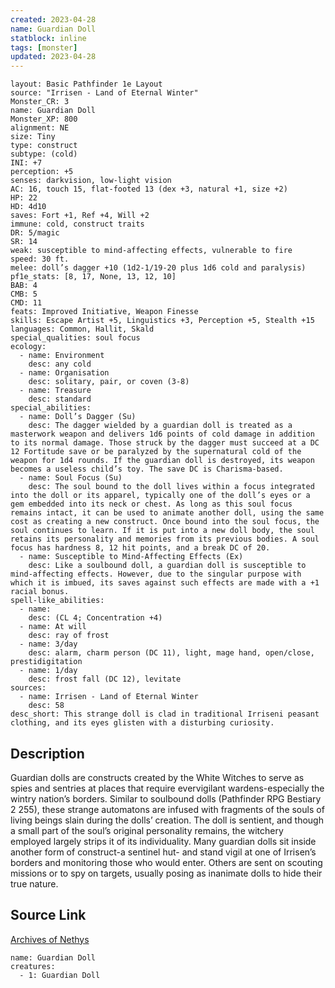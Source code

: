 ```yaml
---
created: 2023-04-28
name: Guardian Doll
statblock: inline
tags: [monster]
updated: 2023-04-28
---
```

```statblock
layout: Basic Pathfinder 1e Layout
source: "Irrisen - Land of Eternal Winter"
Monster_CR: 3
name: Guardian Doll
Monster_XP: 800
alignment: NE
size: Tiny
type: construct
subtype: (cold)
INI: +7
perception: +5
senses: darkvision, low-light vision
AC: 16, touch 15, flat-footed 13 (dex +3, natural +1, size +2)
HP: 22
HD: 4d10
saves: Fort +1, Ref +4, Will +2
immune: cold, construct traits
DR: 5/magic
SR: 14
weak: susceptible to mind-affecting effects, vulnerable to fire
speed: 30 ft.
melee: doll’s dagger +10 (1d2-1/19-20 plus 1d6 cold and paralysis)
pf1e_stats: [8, 17, None, 13, 12, 10]
BAB: 4
CMB: 5
CMD: 11
feats: Improved Initiative, Weapon Finesse
skills: Escape Artist +5, Linguistics +3, Perception +5, Stealth +15
languages: Common, Hallit, Skald
special_qualities: soul focus
ecology:
  - name: Environment
    desc: any cold
  - name: Organisation
    desc: solitary, pair, or coven (3-8)
  - name: Treasure
    desc: standard
special_abilities:
  - name: Doll’s Dagger (Su)
    desc: The dagger wielded by a guardian doll is treated as a masterwork weapon and delivers 1d6 points of cold damage in addition to its normal damage. Those struck by the dagger must succeed at a DC 12 Fortitude save or be paralyzed by the supernatural cold of the weapon for 1d4 rounds. If the guardian doll is destroyed, its weapon becomes a useless child’s toy. The save DC is Charisma-based.
  - name: Soul Focus (Su)
    desc: The soul bound to the doll lives within a focus integrated into the doll or its apparel, typically one of the doll’s eyes or a gem embedded into its neck or chest. As long as this soul focus remains intact, it can be used to animate another doll, using the same cost as creating a new construct. Once bound into the soul focus, the soul continues to learn. If it is put into a new doll body, the soul retains its personality and memories from its previous bodies. A soul focus has hardness 8, 12 hit points, and a break DC of 20.
  - name: Susceptible to Mind-Affecting Effects (Ex)
    desc: Like a soulbound doll, a guardian doll is susceptible to mind-affecting effects. However, due to the singular purpose with which it is imbued, its saves against such effects are made with a +1 racial bonus.
spell-like_abilities:
  - name:
    desc: (CL 4; Concentration +4)
  - name: At will
    desc: ray of frost
  - name: 3/day
    desc: alarm, charm person (DC 11), light, mage hand, open/close, prestidigitation
  - name: 1/day
    desc: frost fall (DC 12), levitate
sources:
  - name: Irrisen - Land of Eternal Winter
    desc: 58
desc_short: This strange doll is clad in traditional Irriseni peasant clothing, and its eyes glisten with a disturbing curiosity.
```
## Description
Guardian dolls are constructs created by the White Witches to serve as spies and sentries at places that require evervigilant wardens-especially the wintry nation’s borders. Similar to soulbound dolls (Pathfinder RPG Bestiary 2 255), these strange automatons are infused with fragments of the souls of living beings slain during the dolls’ creation. The doll is sentient, and though a small part of the soul’s original personality remains, the witchery employed largely strips it of its individuality. Many guardian dolls sit inside another form of construct-a sentinel hut- and stand vigil at one of Irrisen’s borders and monitoring those who would enter. Others are sent on scouting missions or to spy on targets, usually posing as inanimate dolls to hide their true nature.
## Source Link
[Archives of Nethys](https://aonprd.com/MonsterDisplay.aspx?ItemName=Guardian%20Doll)
```encounter-table
name: Guardian Doll
creatures:
  - 1: Guardian Doll
```
